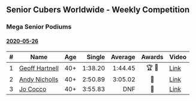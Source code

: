 ## Senior Cubers Worldwide - Weekly Competition
### Mega Senior Podiums
#### [2020-05-26](results/2020-05-26.md)

| # | Name | Age | Single | Average | Awards | Video |
| :--: | -- | :--: | --: | --: | :--: | -- |
| 1 | [Geoff Hartnell](../persons/geoff_hartnell.md) | 40+ | 1:38.20 | 1:44.45 | 🏆 🥇 | [Link](https://www.facebook.com/events/688407551989463/permalink/688533835310168/) |
| 2 | [Andy Nicholls](../persons/andy_nicholls.md) | 40+ | 2:50.89 | 3:05.02 | 🥈 | [Link](https://www.facebook.com/events/688407551989463/permalink/690047708492114/) |
| 3 | [Jo Cocco](../persons/jo_cocco.md) | 40+ | 3:55.83 | DNF | 🥉 | [Link](https://www.facebook.com/events/688407551989463/permalink/689392185224333/) |


<!-- Global site tag (gtag.js) - Google Analytics -->
<script async src="https://www.googletagmanager.com/gtag/js?id=UA-86348435-3"></script>
<script>window.dataLayer = window.dataLayer || []; function gtag() {dataLayer.push(arguments);} gtag('js', new Date()); gtag('config', 'UA-86348435-3');</script>
